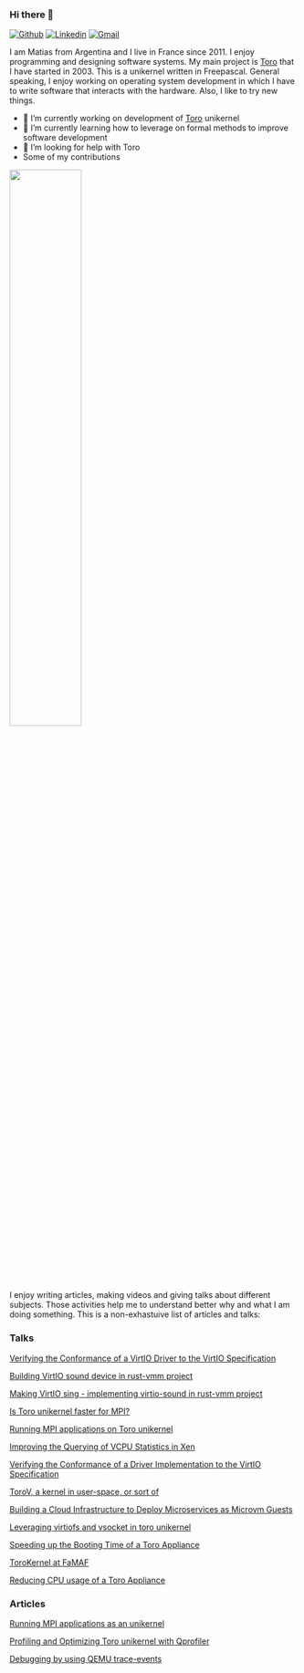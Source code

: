 ### Hi there 👋
[![Github](https://img.shields.io/badge/-Github-000?style=flat&logo=Github&logoColor=white)](https://github.com/MatiasVara)
[![Linkedin](https://img.shields.io/badge/-LinkedIn-blue?style=flat&logo=Linkedin&logoColor=white)](https://www.linkedin.com/in/matias-vara/)
[![Gmail](https://img.shields.io/badge/-Gmail-c14438?style=flat&logo=Gmail&logoColor=white)](mailto:matiasevara@gmail.com)

I am Matias from Argentina and I live in France since 2011. I enjoy programming and designing software systems. My main project is [Toro](httt://www.torokernel.io) that I have started in 2003. This is a unikernel written in Freepascal. General speaking, I enjoy working on operating system development in which I have to write software that interacts with the hardware. Also, I like to try new things.
- 🔭 I’m currently working on development of [Toro](htttp://www.torokernel.io) unikernel
- 🌱 I’m currently learning how to leverage on formal methods to improve software development
- 🤔 I’m looking for help with Toro
- Some of my contributions
<p>
<img width="50%" align="center" src="https://github-readme-stats.vercel.app/api?username=MatiasVara&show_icons=true&hide_border=true" />
</p>

I enjoy writing articles, making videos and giving talks about different subjects. Those activities help me to understand better why and what I am doing something. This is a non-exhastuive list of articles and talks:

### Talks
[Verifying the Conformance of a VirtIO Driver to the VirtIO Specification](https://www.youtube.com/watch?v=w7BAR228344)

[Building VirtIO sound device in rust-vmm project](https://www.youtube.com/watch?v=wpGQsHDg-vI)

[Making VirtIO sing - implementing virtio-sound in rust-vmm project](https://archive.fosdem.org/2024/schedule/event/fosdem-2024-1910-making-virtio-sing-implementing-virtio-sound-in-rust-vmm-project/)

[Is Toro unikernel faster for MPI?](https://archive.fosdem.org/2024/schedule/event/fosdem-2024-1960-is-toro-unikernel-faster-for-mpi-/)

[Running MPI applications on Toro unikernel](https://fosdem.org/2023/schedule/event/toro_unikernel_mpi/)

[Improving the Querying of VCPU Statistics in Xen](https://youtu.be/8uuFAjYDK9U)

[Verifying the Conformance of a Driver Implementation to the VirtIO Specification](https://youtu.be/KwcyXMOn8xE)

[ToroV, a kernel in user-space, or sort of](https://youtu.be/t6wSikeFVkw)

[Building a Cloud Infrastructure to Deploy Microservices as Microvm Guests](https://youtu.be/fLsNjMduQmA)

[Leveraging virtiofs and vsocket in toro unikernel](https://youtu.be/9mLlNSRwJNs)

[Speeding up the Booting Time of a Toro Appliance](https://youtu.be/N-nqzo_vzHE)

[ToroKernel at FaMAF](https://youtu.be/HGc8s_Ksjo8)

[Reducing CPU usage of a Toro Appliance](https://youtu.be/aKUrUCwCyY8)

### Articles

[Running MPI applications as an unikernel](http://torokerneleng.blogspot.com/2023/01/running-mpi-applications-as-unikernel.html)

[Profiling and Optimizing Toro unikernel with Qprofiler](http://torokerneleng.blogspot.com/2022/09/profiling-and-optimizing-toro-unikernel.html)

[Debugging by using QEMU trace-events](http://torokerneleng.blogspot.com/2020/08/debugging-by-using-qemu-trace-events.html)
[](http://torokerneleng.blogspot.com/2023/01/running-mpi-applications-as-unikernel.html)
